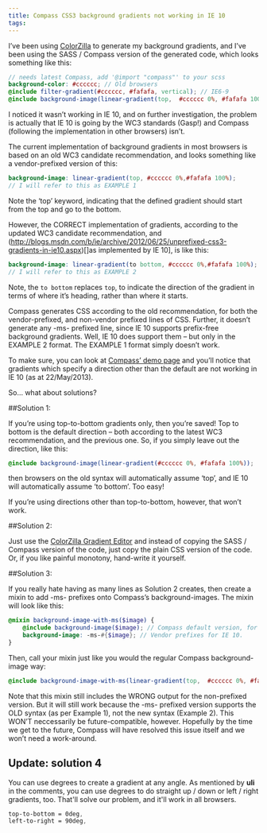 ```yaml
---
title: Compass CSS3 background gradients not working in IE 10
tags:
---
```


I’ve been using [ColorZilla](http://www.colorzilla.com/gradient-editor/) to generate my background gradients, and I’ve been using the SASS / Compass version of the generated code, which looks something like this:

~~~scss
// needs latest Compass, add '@import "compass"' to your scss
background-color: #cccccc; // Old browsers
@include filter-gradient(#cccccc, #fafafa, vertical); // IE6-9
@include background-image(linear-gradient(top,  #cccccc 0%, #fafafa 100%));
~~~

I noticed it wasn’t working in IE 10, and on further investigation, the problem is actually that IE 10 is going by the WC3 standards (Gasp!) and Compass (following the implementation in other browsers) isn’t.

The current implementation of background gradients in most browsers is based on an old WC3 candidate recommendation, and looks something like a vendor-prefixed version of this:

~~~scss
background-image: linear-gradient(top, #cccccc 0%,#fafafa 100%);
// I will refer to this as EXAMPLE 1
~~~

Note the ‘top’ keyword, indicating that the defined gradient should start from the top and go to the bottom.

However, the CORRECT implementation of gradients, according to the updated WC3 candidate recommendation, and (http://blogs.msdn.com/b/ie/archive/2012/06/25/unprefixed-css3-gradients-in-ie10.aspx)[]as implemented by IE 10], is like this:

~~~scss
background-image: linear-gradient(to bottom, #cccccc 0%,#fafafa 100%);
// I will refer to this as EXAMPLE 2
~~~

Note, the `to bottom` replaces `top`, to indicate the direction of the gradient in terms of where it’s heading, rather than where it starts.

Compass generates CSS according to the old recommendation, for both the vendor-prefixed, and non-vendor prefixed lines of CSS. Further, it doesn’t generate any -ms- prefixed line, since IE 10 supports prefix-free background gradients. Well, IE 10 does support them – but only in the EXAMPLE 2 format. The EXAMPLE 1 format simply doesn’t work.

To make sure, you can look at [Compass’ demo page](http://compass-style.org/examples/compass/css3/gradient/) and you’ll notice that gradients which specify a direction other than the default are not working in IE 10 (as at 22/May/2013).

So… what about solutions?

##Solution 1:

If you’re using top-to-bottom gradients only, then you’re saved! Top to bottom is the default direction – both according to the latest WC3 recommendation, and the previous one. So, if you simply leave out the direction, like this:

~~~scss
@include background-image(linear-gradient(#cccccc 0%, #fafafa 100%));
~~~

then browsers on the old syntax will automatically assume ‘top’, and IE 10 will automatically assume ‘to bottom’. Too easy!

If you’re using directions other than top-to-bottom, however, that won’t work.

##Solution 2:

Just use the [ColorZilla Gradient Editor](http://www.colorzilla.com/gradient-editor/) and instead of copying the SASS / Compass version of the code, just copy the plain CSS version of the code. Or, if you like painful monotony, hand-write it yourself.

##Solution 3:

If you really hate having as many lines as Solution 2 creates, then create a mixin to add -ms- prefixes onto Compass’s background-images. The mixin will look like this:

~~~scss
@mixin background-image-with-ms($image) {
    @include background-image($image); // Compass default version, for everything but IE 10.
    background-image: -ms-#{$image}; // Vendor prefixes for IE 10.
}
~~~

Then, call your mixin just like you would the regular Compass background-image way:

~~~scss
@include background-image-with-ms(linear-gradient(top,  #cccccc 0%, #fafafa 100%));
~~~

Note that this mixin still includes the WRONG output for the non-prefixed version. But it will still work because the -ms- prefixed version supports the OLD syntax (as per Example 1), not the new syntax (Example 2). This WON’T neccessarily be future-compatible, however. Hopefully by the time we get to the future, Compass will have resolved this issue itself and we won’t need a work-around.

## Update: solution 4

You can use degrees to create a gradient at any angle. As mentioned by **uli** in the comments, you can use degrees to do straight up / down or left / right gradients, too. That'll solve our problem, and it'll work in all browsers.

~~~scss
top-to-bottom = 0deg,
left-to-right = 90deg,
~~~